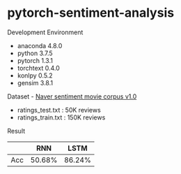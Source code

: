 # pytorch-sentiment-analysis

Development Environment
- anaconda 4.8.0
- python 3.7.5
- pytorch 1.3.1
- torchtext 0.4.0
- konlpy 0.5.2
- gensim 3.8.1

Dataset - [Naver sentiment movie corpus v1.0](https://github.com/e9t/nsmc)  
- ratings_test.txt : 50K reviews
- ratings_train.txt : 150K reviews

Result

||RNN|LSTM|
|:----|:---:|:---:|
|Acc| 50.68% | 86.24%|
